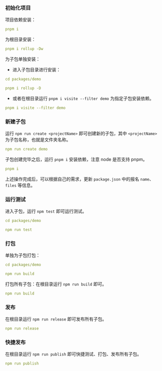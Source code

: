 ### 初始化项目

项目依赖安装：

```yaml
pnpm i
```

为根目录安装：

```yaml
pnpm i rollup -Dw
```

为子包单独安装：

- 进入子包目录进行安装：

```yaml
cd packages/demo

pnpm i rollup -D
```

- 或者在根目录运行 `pnpm i visite --filter demo` 为指定子包安装依赖。

```yaml
pnpm i visite --filter demo
```

### 新建子包

运行 `npm run create <projectName>` 即可创建新的子包，其中 `<projectName>` 为子包名称，也就是文件夹名称。

```yaml
npm run create demo
```

子包创建完毕之后，运行 `pnpm i` 安装依赖，注意 node 是否支持 pnpm。

```yaml
pnpm i
```

上述操作完成后，可以根据自己的需求，更新 `package.json` 中的报名 `name`、`files` 等信息。

### 运行测试

进入子包，运行 `npm test` 即可运行测试。

```yaml
cd packages/demo

npm run test
```

### 打包

单独为子包打包：

```yaml
cd packages/demo

npm run build
```

打包所有子包：在根目录运行 `npm run build` 即可。

```yaml
npm run build
```

### 发布

在根目录运行 `npm run release` 即可发布所有子包。

```yaml
npm run release
```

### 快捷发布

在根目录运行 `npm run publish` 即可快捷测试、打包、发布所有子包。

```yaml
npm run publish
```
